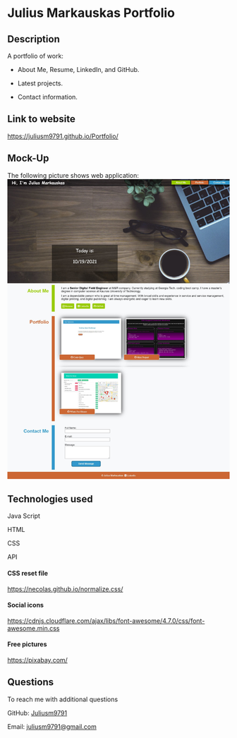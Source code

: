 # Julius Markauskas Portfolio

## Description

A portfolio of work: 

 - About Me, Resume, LinkedIn, and GitHub.

 - Latest projects. 

 - Contact information.

## Link to website
https://juliusm9791.github.io/Portfolio/

## Mock-Up
The following picture shows web application:
![Mock-Up image](./assets/images/mock-up2.jpg)

## Technologies used
Java Script

HTML

CSS

API

#### CSS reset file

https://necolas.github.io/normalize.css/

#### Social icons

https://cdnjs.cloudflare.com/ajax/libs/font-awesome/4.7.0/css/font-awesome.min.css

#### Free pictures

https://pixabay.com/

## Questions

  To reach me with additional questions

  GitHub: [Juliusm9791](https://github.com/Juliusm9791)

  Email: juliusm9791@gmail.com